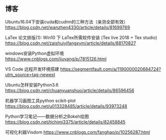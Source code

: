 ## 博客

Ubuntu16.04下安装cuda和cudnn的三种方法（亲测全部有效）
https://blog.csdn.net/wanzhen4330/article/details/81699769


LaTex 论文排版(1): Win10 下 LaTex所需软件安装 (Tex live 2018 + Tex studio)
https://blog.csdn.net/zaishuiyifangxym/article/details/88170827

windows安装Python虚拟环境
https://www.cnblogs.com/jiuyang/p/7815126.html

VS Code 远程开发环境搭建
https://segmentfault.com/a/1190000020684724?utm_source=tag-newest

Ubuntu怎样安装Python3.6
https://blog.csdn.net/chuanyuanshuo/article/details/86596456

机器学习画图工具python scikit-plot
https://blog.csdn.net/u013328485/article/details/93973248

Python学习笔记——数据分析之Bokeh绘图
https://blog.csdn.net/tichimi3375/article/details/82458845

可视化利器Visdom
https://www.cnblogs.com/fanghao/p/10256287.html
